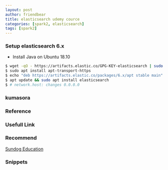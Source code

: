 ```yaml
---
layout: post
author: friendbear
title: elasticsearch udemy cource 
categories: [spark2, elasticsearch]
tags: [spark2]
---
```


### Setup elasticsearch 6.x
* Install Java on Ubuntu 18.10

```sh
$ wget -qO - https://artifacts.elastic.co/GPG-KEY-elasticsearch | sudo apt-key add -
$ sudo apt install apt-transport-https
$ echo "deb https://artifacts.elastic.co/packages/6.x/apt stable main" | sudo tee -a /etc/apt/sources.list.d/elastic-6.x.list
$ apt update && sudo apt install elasticsearch
$ # network.host: changes 0.0.0.0 
```


### kumasora

### Reference

### Usefull Link

### Recommend
[Sundog Education](https://sundog-education.com/)
### Snippets
